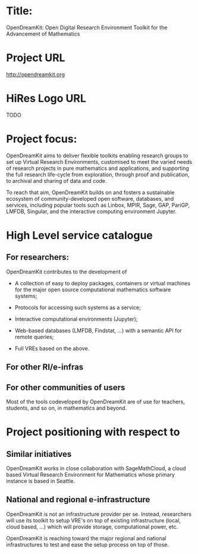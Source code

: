 # Title:

OpenDreamKit: Open Digital Research Environment Toolkit for the Advancement of Mathematics

# Project URL

http://opendreamkit.org

# HiRes Logo URL

TODO

# Project focus:

OpenDreamKit aims to deliver flexible toolkits enabling research
groups to set up Virtual Research Environments, customised to meet the
varied needs of research projects in pure mathematics and
applications, and supporting the full research life-cycle from
exploration, through proof and publication, to archival and sharing of
data and code.

To reach that aim, OpenDreamKit builds on and fosters a
sustainable ecosystem of community-developed open software,
databases, and services, including popular tools such as Linbox,
MPIR, Sage, GAP, PariGP, LMFDB, Singular, and the interactive
computing environment Jupyter.

# High Level service catalogue

## For researchers:

OpenDreamKit contributes to the development of

- A collection of easy to deploy packages, containers or virtual
  machines for the major open source computational mathematics
  software systems;

-  Protocols for accessing such systems as a service;

-  Interactive computational environments (Jupyter);

-  Web-based databases (LMFDB, Findstat, ...) with a semantic
  API for remote queries;

-  Full VREs based on the above.


## For other RI/e-infras

## For other communities of users

Most of the tools codeveloped by OpenDreamKit are of use for teachers,
students, and so on, in mathematics and beyond.

# Project positioning with respect to

## Similar initiatives

OpenDreamKit works in close collaboration with SageMathCloud, a cloud
based Virtual Research Environment for Mathematics whose primary
instance is based in Seattle.

## National and regional e-infrastructure

OpenDreamKit is not an infrastructure provider per se. Instead,
researchers will use its toolkit to setup VRE's on top of existing
infrastructure (local, cloud based, ...) which will provide storage,
computational power, etc.

OpenDreamKit is reaching toward the major regional and national
infrastructures to test and ease the setup process on top of those.
